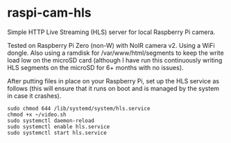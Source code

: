 # raspi-cam-hls
Simple HTTP Live Streaming (HLS) server for local Raspberry Pi camera.

Tested on Raspberry Pi Zero (non-W) with NoIR camera v2.  Using a WiFi dongle.  Also using a ramdisk for /var/www/html/segments to keep the write load low on the microSD card (although I have run this continuously writing HLS segments on the microSD for 6+ months with no issues).

After putting files in place on your Raspberry Pi, set up the HLS service as follows (this will ensure that it runs on boot and is managed by the system in case it crashes).

```
sudo chmod 644 /lib/systemd/system/hls.service
chmod +x ~/video.sh
sudo systemctl daemon-reload
sudo systemctl enable hls.service
sudo systemctl start hls.service
```
